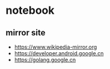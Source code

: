 # notebook

## mirror site

- https://www.wikipedia-mirror.org
- https://developer.android.google.cn
- https://golang.google.cn
